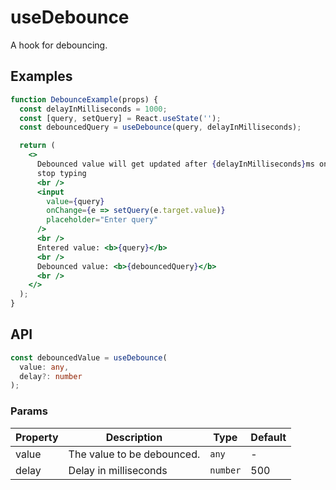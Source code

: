 # useDebounce

A hook for debouncing.

## Examples

```jsx live
function DebounceExample(props) {
  const delayInMilliseconds = 1000;
  const [query, setQuery] = React.useState('');
  const debouncedQuery = useDebounce(query, delayInMilliseconds);

  return (
    <>
      Debounced value will get updated after {delayInMilliseconds}ms once you
      stop typing
      <br />
      <input
        value={query}
        onChange={e => setQuery(e.target.value)}
        placeholder="Enter query"
      />
      <br />
      Entered value: <b>{query}</b>
      <br />
      Debounced value: <b>{debouncedQuery}</b>
      <br />
    </>
  );
}
```

## API

```typescript
const debouncedValue = useDebounce(
  value: any,
  delay?: number
);
```

### Params

| Property | Description                | Type     | Default |
| -------- | -------------------------- | -------- | ------- |
| value    | The value to be debounced. | `any`    | -       |
| delay    | Delay in milliseconds      | `number` | 500     |
